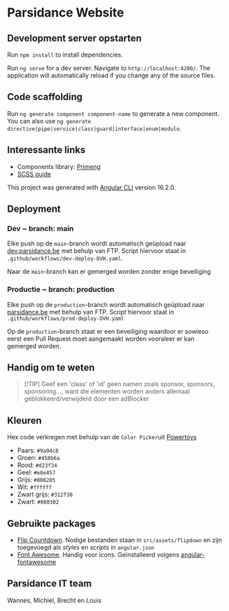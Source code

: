 # Parsidance Website

## Development server opstarten

Run `npm install` to install dependencies.

Run `ng serve` for a dev server. Navigate to `http://localhost:4200/`. The application will automatically reload if you change any of the source files.

## Code scaffolding

Run `ng generate component component-name` to generate a new component. You can also use `ng generate directive|pipe|service|class|guard|interface|enum|module`.

## Interessante links

- Components library: [Primeng](https://www.primeng.org)
- [SCSS guide](https://docs.gitlab.com/ee/development/fe_guide/style/scss.html)

This project was generated with [Angular CLI](https://github.com/angular/angular-cli) version 16.2.0. 

## Deployment

### Dev ~ branch: main

Elke push op de `main`-branch wordt automatisch geüpload naar [dev.parsidance.be](https://dev.parsidance.be) met behulp van FTP. Script hiervoor staat in `.github/workflows/dev-deploy-OVH.yaml`.

Naar de `main`-branch kan er gemerged worden zonder enige beveiliging

### Productie ~ branch: production

Elke push op de `production`-branch wordt automatisch geüpload naar [parsidance.be](https://parsidance.be) met behulp van FTP. Script hiervoor staat in `.github/workflows/prod-deploy-OVH.yaml`

Op de `production`-branch staat er een beveiliging waardoor er sowieso eerst een Pull Request moet aangemaakt worden vooraleer er kan gemerged worden.

## Handig om te weten

> [!TIP] Geef een 'class' of 'id' geen namen zoals sponsor, sponsors, sponsoring..., want die elementen worden anders allemaal geblokkeerd/verwijderd door een adBlocker

## Kleuren

  Hex code verkregen met behulp van de `Color Picker`uit [Powertoys](https://github.com/microsoft/PowerToys)

- Paars: `#9a94c8`
- Groen: `#458b6a`
- Rood: `#d23f34`
- Geel: `#e0e457`
- Grijs: `#808285`
- Wit: `#ffffff`
- Zwart grijs: `#312f30`
- Zwart: `#080302`

## Gebruikte packages

- [Flip Countdown](https://github.com/PButcher/flipdown). Nodige bestanden staan in `src/assets/flipdown` en zijn toegevoegd als *styles* en *scripts* in `angular.json`  
- [Font Awesome](https://fontawesome.com/). Handig voor icons. Geïnstalleerd volgens [angular-fontawesome](https://github.com/FortAwesome/angular-fontawesome)

## Parsidance IT team

Wannes, Michiel, Brecht en Louis

